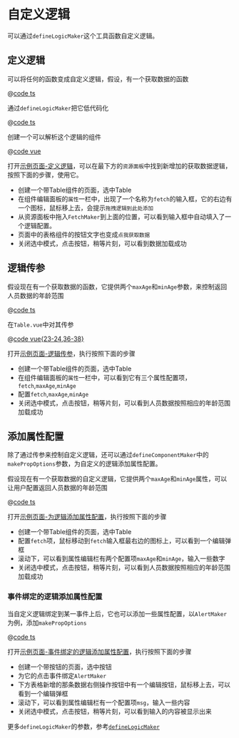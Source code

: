 # 自定义逻辑

可以通过`defineLogicMaker`这个工具函数自定义逻辑。

## 定义逻辑

可以将任何的函数变成自定义逻辑，假设，有一个获取数据的函数

@[code ts](../../demos/test-pkg/logic/fetch/fetch.ts)

通过`defineLogicMaker`把它低代码化

@[code ts](../../demos/test-pkg/logic/fetch/index.ts)

创建一个可以解析这个逻辑的组件

@[code vue](../../demos/test-pkg/components/table-with-fetch/Table.vue)

打开<a href='/demos/custom-logic' target='_blank'>示例页面-定义逻辑</a>，可以在最下方的`资源面板`中找到新增加的获取数据逻辑，按照下面的步骤，使用它。

- 创建一个带Table组件的页面，选中Table
- 在组件编辑面板的`属性`一栏中，出现了一个名称为`fetch`的输入框，它的右边有一个图标，鼠标移上去，会提示`拖拽逻辑到此处添加`
- 从资源面板中拖入`FetchMaker`到上面的位置，可以看到输入框中自动填入了一个逻辑配置。
- 页面中的表格组件的按钮文字也变成`点我获取数据`
- 关闭选中模式，点击按钮，稍等片刻，可以看到数据加载成功

## 逻辑传参

假设现在有一个获取数据的函数，它提供两个`maxAge`和`minAge`参数，来控制返回人员数据的年龄范围

@[code ts](../../demos/test-pkg/logic/fetch-with-params/fetch.ts)

在`Table.vue`中对其传参

@[code vue{23-24,36-38}](../../demos/test-pkg/components/table-with-fetch-params/Table.vue)

打开<a href='/demos/custom-logic-with-params' target='_blank'>示例页面-逻辑传参</a>，执行按照下面的步骤

- 创建一个带Table组件的页面，选中Table
- 在组件编辑面板的`属性`一栏中，可以看到它有三个属性配置项，`fetch`,`maxAge`,`minAge`
- 配置`fetch`,`maxAge`,`minAge`
- 关闭选中模式，点击按钮，稍等片刻，可以看到人员数据按照相应的年龄范围加载成功

## 添加属性配置

除了通过传参来控制自定义逻辑，还可以通过`defineComponentMaker`中的`makePropOptions`参数，为自定义的逻辑添加属性配置。

假设现在有一个获取数据的自定义逻辑，它提供两个`maxAge`和`minAge`属性，可以让用户配置返回人员数据的年龄范围

@[code ts](../../demos/test-pkg/logic/fetch-with-props/index.ts)

打开<a href='/demos/custom-logic-with-props' target='_blank'>示例页面-为逻辑添加属性配置</a>，执行按照下面的步骤

- 创建一个带Table组件的页面，选中Table
- 配置`fetch`项，鼠标移动到`fetch`输入框最右边的图标上，可以看到一个编辑弹框
- 滚动下，可以看到属性编辑栏有两个配置项`maxAge`和`minAge`，输入一些数字
- 关闭选中模式，点击按钮，稍等片刻，可以看到人员数据按照相应的年龄范围加载成功

### 事件绑定的逻辑添加属性配置

当自定义逻辑绑定到某一事件上后，它也可以添加一些属性配置，以`AlertMaker`为例，添加`makePropOptions`

@[code ts](../../demos/test-pkg/logic/alert-with-props/index.ts)

打开<a href='/demos/custom-logic-with-events-props' target='_blank'>示例页面-事件绑定的逻辑添加属性配置</a>，执行按照下面的步骤

- 创建一个带按钮的页面，选中按钮
- 为它的点击事件绑定`AlertMaker`
- 下方表格新增的那条数据右侧操作按钮中有一个编辑按钮，鼠标移上去，可以看到一个编辑弹框
- 滚动下，可以看到属性编辑栏有一个配置项`msg`，输入一些内容
- 关闭选中模式，点击按钮，稍等片刻，可以看到输入的内容被显示出来


更多`defineLogicMaker`的参数，参考[`defineLogicMaker`](../api/utils.md#definelogicmaker)